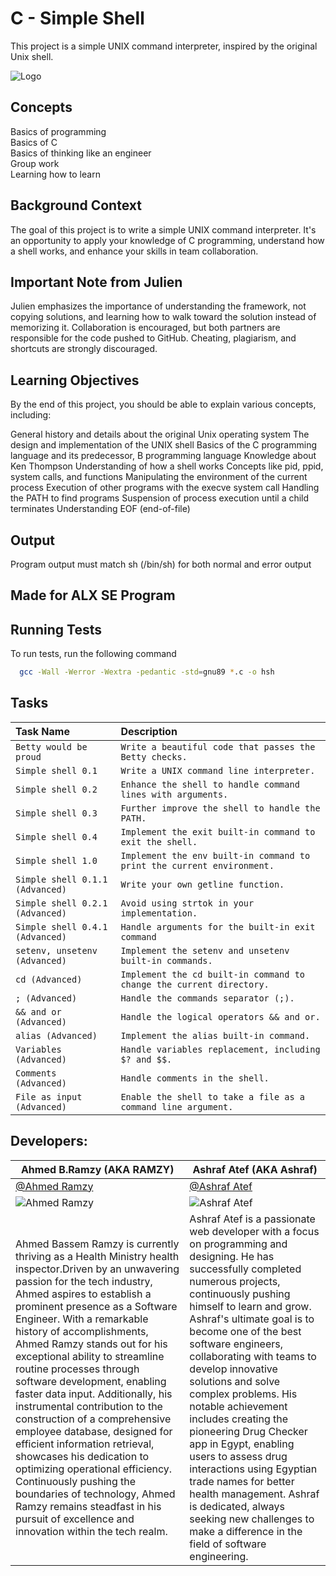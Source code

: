 
# C - Simple Shell

This project is a simple UNIX command interpreter, inspired by the original Unix shell.


![Logo](https://github.com/RamzyAR7/simple_shell/blob/main/Images/11ownload.jpeg)



## Concepts
Basics of programming
\
Basics of C
\
Basics of thinking like an engineer
\
Group work
\
Learning how to learn

## Background Context
The goal of this project is to write a simple UNIX command interpreter. It's an opportunity to apply your knowledge of C programming, understand how a shell works, and enhance your skills in team collaboration.

## Important Note from Julien
Julien emphasizes the importance of understanding the framework, not copying solutions, and learning how to walk toward the solution instead of memorizing it. Collaboration is encouraged, but both partners are responsible for the code pushed to GitHub. Cheating, plagiarism, and shortcuts are strongly discouraged.

## Learning Objectives
By the end of this project, you should be able to explain various concepts, including:

General history and details about the original Unix operating system
The design and implementation of the UNIX shell
Basics of the C programming language and its predecessor, B programming language
Knowledge about Ken Thompson
Understanding of how a shell works
Concepts like pid, ppid, system calls, and functions
Manipulating the environment of the current process
Execution of other programs with the execve system call
Handling the PATH to find programs
Suspension of process execution until a child terminates
Understanding EOF (end-of-file)

## Output
Program output must match sh (/bin/sh) for both normal and error output
## Made for ALX SE Program



## Running Tests

To run tests, run the following command

```bash
  gcc -Wall -Werror -Wextra -pedantic -std=gnu89 *.c -o hsh
```

## Tasks

| Task Name | Description                |
| :-------- | :------------------------- |
| `Betty would be proud` | `Write a beautiful code that passes the Betty checks.` |
|`Simple shell 0.1` |   `Write a UNIX command line interpreter.`
|`Simple shell 0.2` | `Enhance the shell to handle command lines with arguments.`
|`Simple shell 0.3` | `Further improve the shell to handle the PATH.`
| `Simple shell 0.4`| `Implement the exit built-in command to exit the shell.`
| `Simple shell 1.0`| `Implement the env built-in command to print the current environment.`
|`Simple shell 0.1.1 (Advanced)` | `Write your own getline function.`
|`Simple shell 0.2.1 (Advanced)` | `Avoid using strtok in your implementation.`
|`Simple shell 0.4.1 (Advanced)` | `Handle arguments for the built-in exit command`
|`setenv, unsetenv (Advanced)` | `Implement the setenv and unsetenv built-in commands.`
|`cd (Advanced)` | `Implement the cd built-in command to change the current directory.`
|`; (Advanced)` | `Handle the commands separator (;).`
|`&& and or (Advanced)` | `Handle the logical operators && and or.`
|`alias (Advanced)` | `Implement the alias built-in command.`
|`Variables (Advanced)` | `Handle variables replacement, including $? and $$.`
|`Comments (Advanced)` | `Handle comments in the shell.`
|`File as input (Advanced)` | `Enable the shell to take a file as a command line argument.`




## Developers:

| **Ahmed B.Ramzy (AKA RAMZY)** | **Ashraf Atef (AKA Ashraf)** |
|---|---|
|[@Ahmed Ramzy](https://www.github.com/RamzyAR7) | [@Ashraf Atef](https://www.github.com/Ashraf-Atef1)|
![Ahmed Ramzy](https://github.com/RamzyAR7/simple_shell/blob/main/Images/ramzy.png)|![Ashraf Atef](https://github.com/RamzyAR7/simple_shell/blob/main/Images/ashraf.png) |
| Ahmed Bassem Ramzy is currently thriving as a Health Ministry health inspector.Driven by an unwavering passion for the tech industry, Ahmed aspires to establish a prominent presence as a Software Engineer. With a remarkable history of accomplishments, Ahmed Ramzy stands out for his exceptional ability to streamline routine processes through software development, enabling faster data input. Additionally, his instrumental contribution to the construction of a comprehensive employee database, designed for efficient information retrieval, showcases his dedication to optimizing operational efficiency. Continuously pushing the boundaries of technology, Ahmed Ramzy remains steadfast in his pursuit of excellence and innovation within the tech realm. | Ashraf Atef is a passionate web developer with a focus on programming and designing. He has successfully completed numerous projects, continuously pushing himself to learn and grow. Ashraf's ultimate goal is to become one of the best software engineers, collaborating with teams to develop innovative solutions and solve complex problems. His notable achievement includes creating the pioneering Drug Checker app in Egypt, enabling users to assess drug interactions using Egyptian trade names for better health management. Ashraf is dedicated, always seeking new challenges to make a difference in the field of software engineering. |
